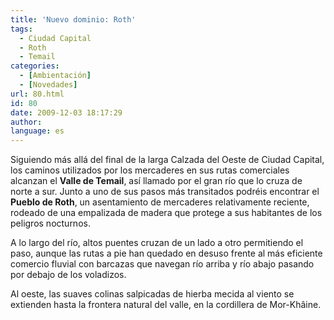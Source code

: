 ```yaml
---
title: 'Nuevo dominio: Roth'
tags:
  - Ciudad Capital
  - Roth
  - Temail
categories:
  - [Ambientación]
  - [Novedades]
url: 80.html
id: 80
date: 2009-12-03 18:17:29
author:
language: es
---
```


Siguiendo más allá del final de la larga Calzada del Oeste de Ciudad Capital, los caminos utilizados por los mercaderes en sus rutas comerciales alcanzan el **Valle de Temail**, así llamado por el gran río que lo cruza de norte a sur. Junto a uno de sus pasos más transitados podréis encontrar el **Pueblo de Roth**, un asentamiento de mercaderes relativamente reciente, rodeado de una empalizada de madera que protege a sus habitantes de los peligros nocturnos.

A lo largo del río, altos puentes cruzan de un lado a otro permitiendo el paso, aunque las rutas a pie han quedado en desuso frente al más eficiente comercio fluvial con barcazas que navegan río arriba y río abajo pasando por debajo de los voladizos.

Al oeste, las suaves colinas salpicadas de hierba mecida al viento se extienden hasta la frontera natural del valle, en la cordillera de Mor-Khâine.